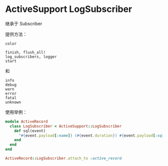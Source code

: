 # ActiveSupport LogSubscriber

继承于 Subscriber

提供方法：

```
color

finish, flush_all!
log_subscribers, logger
start
```

和

```
info
debug
warn
error
fatal
unknown
```

使用举例：

```ruby
module ActiveRecord
  class LogSubscriber < ActiveSupport::LogSubscriber
    def sql(event)
      "#{event.payload[:name]} (#{event.duration}) #{event.payload[:sql]}"
    end
  end
end

ActiveRecord::LogSubscriber.attach_to :active_record
```

